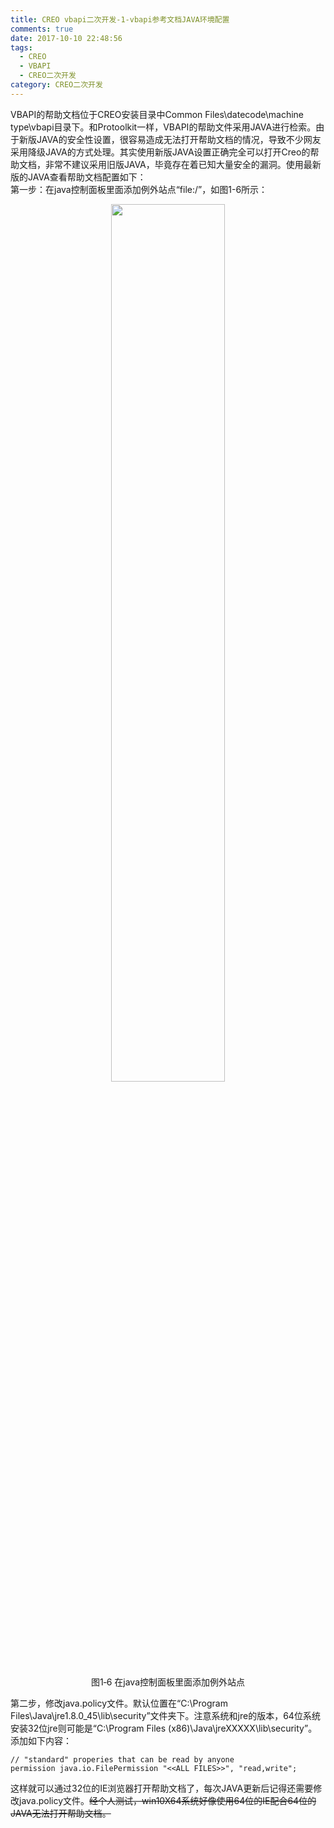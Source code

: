 ```yaml
---
title: CREO vbapi二次开发-1-vbapi参考文档JAVA环境配置
comments: true
date: 2017-10-10 22:48:56
tags:
  - CREO
  - VBAPI
  - CREO二次开发
category: CREO二次开发
---
```


VBAPI的帮助文档位于CREO安装目录中Common Files\datecode\machine type\vbapi目录下。和Protoolkit一样，VBAPI的帮助文件采用JAVA进行检索。由于新版JAVA的安全性设置，很容易造成无法打开帮助文档的情况，导致不少网友采用降级JAVA的方式处理。其实使用新版JAVA设置正确完全可以打开Creo的帮助文档，非常不建议采用旧版JAVA，毕竟存在着已知大量安全的漏洞。使用最新版的JAVA查看帮助文档配置如下：  
第一步：在java控制面板里面添加例外站点“file:/”，如图1-6所示：

<div align="center">
    <img src="/img/proe/vbapi1.6.png" style="width:60%" align="center"/>
    <p>图1‑6 在java控制面板里面添加例外站点</p>
</div>

第二步，修改java.policy文件。默认位置在“C:\Program Files\Java\jre1.8.0_45\lib\security”文件夹下。注意系统和jre的版本，64位系统安装32位jre则可能是“C:\Program Files (x86)\Java\jreXXXXX\lib\security”。添加如下内容：

```
// "standard" properies that can be read by anyone
permission java.io.FilePermission "<<ALL FILES>>", "read,write";
```
这样就可以通过32位的IE浏览器打开帮助文档了，每次JAVA更新后记得还需要修改java.policy文件。~~经个人测试，win10X64系统好像使用64位的IE配合64位的JAVA无法打开帮助文档。~~
